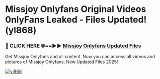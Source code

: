 # Missjoy Onlyfans Original Videos 0nlyFans Leaked - Files Updated! (yl868)

<h3>🔴 CLICK HERE 🌐==►► <a href="https://tinyurl.com/ehrbuxhb" rel="nofollow">Missjoy Onlyfans Updated Files</a></h3>

Get Missjoy Onlyfans and all content. Now you can access all videos and pictures of Missjoy Onlyfans. New Updated Files 2025!

[![yl868](https://i.imgur.com/lVYEuWS.gif)](https://tinyurl.com/ehrbuxhb)
